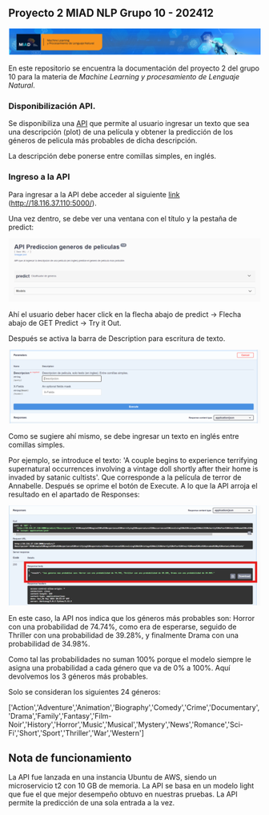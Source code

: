 ## Proyecto 2 MIAD NLP Grupo 10 - 202412

![Banner](Images/BannerMIADNLP.png)

En este repositorio se encuentra la documentación del proyecto 2 del grupo 10 para la materia de _Machine Learning y procesamiento de Lenguaje Natural_.

### Disponibilización API.

Se disponibiliza una [API](http://18.116.37.110:5000/) que permite al usuario ingresar un texto que sea una descripción (plot) de una película y obtener la predicción de los géneros de pelicula más probables de dicha descripción.

La descripción debe ponerse entre comillas simples, en inglés.

### Ingreso a la API

Para ingresar a la API debe acceder al siguiente [link](http://18.116.37.110:5000/) (http://18.116.37.110:5000/).

Una vez dentro, se debe ver una ventana con el título y la pestaña de predict:

![APITitle](Images/APITitle.png)


Ahí el usuario deber hacer click en la flecha abajo de predict ->  Flecha abajo de GET Predict -> Try it Out.

Después se activa la barra de Description para escritura de texto. 

![APIDescription](Images/APIDescription.png)

Como se sugiere ahí mismo, se debe ingresar un texto en inglés entre comillas simples.

Por ejemplo, se introduce el texto: 'A couple begins to experience terrifying supernatural occurrences involving a vintage doll shortly after their home is invaded by satanic cultists'. Que corresponde a la película de terror de Annabelle. Después se oprime el botón de Execute. A lo que la API arroja el resultado en el apartado de Responses:

![APIResults](Images/APIResults.png)

En este caso, la API nos indica que los géneros más probables son: Horror con una probabilidad de 74.74%, como era de esperarse, seguido de Thriller con una probabilidad de 39.28%, y finalmente Drama con una probabilidad de 34.98%.

Como tal las probabilidades no suman 100% porque el modelo siempre le asigna una probabilidad a cada género que va de 0% a 100%. Aquí devolvemos los 3 géneros más probables.


Solo se consideran los siguientes 24 géneros:

['Action','Adventure','Animation','Biography','Comedy','Crime','Documentary','Drama','Family','Fantasy','Film-Noir','History','Horror','Music','Musical','Mystery','News','Romance','Sci-Fi','Short','Sport','Thriller','War','Western']


## Nota de funcionamiento

La API fue lanzada en una instancia Ubuntu de AWS, siendo un microservicio t2 con 10 GB de memoria. La API se basa en un modelo light que fue el que mejor desempeño obtuvo en nuestras pruebas. La API permite la predicción de una sola entrada a la vez.